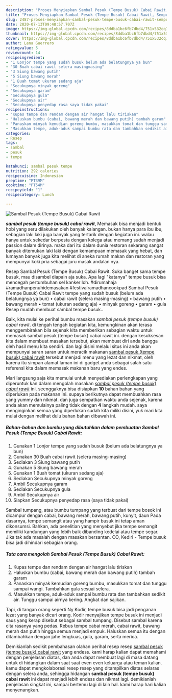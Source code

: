 ```yaml
---
description: "Proses Menyiapkan Sambal Pesuk (Tempe Busuk) Cabai Rawit, Sempurna"
title: "Proses Menyiapkan Sambal Pesuk (Tempe Busuk) Cabai Rawit, Sempurna"
slug: 2487-proses-menyiapkan-sambal-pesuk-tempe-busuk-cabai-rawit-sempurna
date: 2020-07-13T09:48:57.707Z
image: https://img-global.cpcdn.com/recipes/8ddba1bc6fb7dbd4/751x532cq70/sambal-pesuk-tempe-busuk-cabai-rawit-foto-resep-utama.jpg
thumbnail: https://img-global.cpcdn.com/recipes/8ddba1bc6fb7dbd4/751x532cq70/sambal-pesuk-tempe-busuk-cabai-rawit-foto-resep-utama.jpg
cover: https://img-global.cpcdn.com/recipes/8ddba1bc6fb7dbd4/751x532cq70/sambal-pesuk-tempe-busuk-cabai-rawit-foto-resep-utama.jpg
author: Lena Guerrero
ratingvalue: 5
reviewcount: 14
recipeingredient:
- "1 Lonjor tempe yang sudah busuk belum ada belatungnya ya bun"
- "30 Buah cabai rawit selera masingmasing"
- "3 Siung bawang putih"
- "5 Siung bawang merah"
- "1 Buah tomat ukuran sedang aja"
- "Secukupnya minyak goreng"
- "Secukupnya garam"
- "Secukupnya gula"
- "Secukupnya air"
- "Secukupnya penyedap rasa saya tidak pakai"
recipeinstructions:
- "Kupas tempe dan rendam dengan air hangat lalu tiriskan"
- "Haluskan bumbu (cabai, bawang merah dan bawang putih) tambah garam"
- "Panaskan minyak kemudian goreng bumbu, masukkan tomat dan tunggu sampai wangi. Tambahkan gula sesuai selera."
- "Masukkan tempe, aduk-aduk sampai bumbu rata dan tambahkan sedikit air. Tunggu sampai airnya kering. Angkat dan sajikan."
categories:
- Resep
tags:
- sambal
- pesuk
- tempe

katakunci: sambal pesuk tempe 
nutrition: 292 calories
recipecuisine: Indonesian
preptime: "PT39M"
cooktime: "PT54M"
recipeyield: "1"
recipecategory: Lunch

---
```



![Sambal Pesuk (Tempe Busuk) Cabai Rawit](https://img-global.cpcdn.com/recipes/8ddba1bc6fb7dbd4/751x532cq70/sambal-pesuk-tempe-busuk-cabai-rawit-foto-resep-utama.jpg)

<b><i>sambal pesuk (tempe busuk) cabai rawit</i></b>, Memasak bisa menjadi bentuk hobi yang seru dilakukan oleh banyak kalangan. bukan hanya para ibu ibu, sebagian laki laki juga banyak yang tertarik dengan kegiatan ini. walau hanya untuk sekedar berpesta dengan kolega atau memang sudah menjadi passion dalam dirinya. maka dari itu dalam dunia restoran sekarang sangat banyak ditemukan laki laki dengan kemampuan memasak yang hebat, dan lumayan banyak juga kita melihat di aneka rumah makan dan restoran yang mempunyai koki pria sebagai juru masak andalan nya.

Resep Sambal Pesuk (Tempe Busuk) Cabai Rawit. Suka banget sama tempe busuk, mau disambel diapain aja suka. Apa lagi &#34;katanya&#34; tempe busuk bisa mencegah pertumbuhan sel kanker loh. #dirumahaja #ramadhanpenuhidemasakan #festivalramadhancookpad Sambal Pesuk (Tempe Busuk) Cabai Rawit tempe yang sudah busuk (belum ada belatungnya ya bun) • cabai rawit (selera masing-masing) • bawang putih • bawang merah • tomat (ukuran sedang aja) • minyak goreng • garam • gula Resep mudah membuat sambal tempe busuk..

Baik, kita mulai ke perihal bumbu masakan <i>sambal pesuk (tempe busuk) cabai rawit</i>. di tengah tengah kegiatan kita, kemungkinan akan terasa menggembirakan bila sejenak kita memberikan sebagian waktu untuk memasak sambal pesuk (tempe busuk) cabai rawit ini. dengan kesuksesan kita dalam membuat masakan tersebut, akan membuat diri anda bangga oleh hasil menu kita sendiri. dan lagi disini melalui situs ini anda akan mempunyai saran saran untuk meracik makanan <u>sambal pesuk (tempe busuk) cabai rawit</u> tersebut menjadi menu yang lezat dan nikmat, oleh karena itu simpan alamat laman ini di gadget anda sebagai salah satu referensi kita dalam memasak makanan baru yang endes.


Mari langsung saja kita memulai untuk menyediakan perlengkapan yang diperuntuk kan dalam mengolah masakan <u><i>sambal pesuk (tempe busuk) cabai rawit</i></u> ini. seenggaknya bisa disiapkan <b>10</b> bahan bahan yang diperlukan pada makanan ini. supaya berikutnya dapat membuahkan rasa yang yummy dan nikmat. dan juga sempatkan waktu anda sejenak, karena anda akan memulainya paling tidak dengan <b>4</b> langkah mudah. saya menginginkan semua yang diperlukan sudah kita miliki disini, yuk mari kita mulai dengan melihat dulu bahan bahan dibawah ini.

<!--inarticleads1-->

##### Bahan-bahan dan bumbu yang dibutuhkan dalam pembuatan Sambal Pesuk (Tempe Busuk) Cabai Rawit:

1. Gunakan 1 Lonjor tempe yang sudah busuk (belum ada belatungnya ya bun)
1. Gunakan 30 Buah cabai rawit (selera masing-masing)
1. Sediakan 3 Siung bawang putih
1. Gunakan 5 Siung bawang merah
1. Gunakan 1 Buah tomat (ukuran sedang aja)
1. Sediakan Secukupnya minyak goreng
1. Ambil Secukupnya garam
1. Sediakan Secukupnya gula
1. Ambil Secukupnya air
1. Siapkan Secukupnya penyedap rasa (saya tidak pakai)


Sambal tumpang, atau bumbu tumpang yang terbuat dari tempe bosok ini dicampur dengan cabai, bawang merah, bawang putih, kunyit, daun Pada dasarnya, tempe semangit atau yang hampir busuk ini tetap aman dikonsumsi. Bahkan, ada penelitian yang menyebut jika tempe semangit memiliki kandungan yang lebih baik dibanding kedelai atau tempe segar. Jika tak ada masalah dengan masakan bersantan. CO, Kediri - Tempe busuk bisa jadi dihindari sebagian orang. 

<!--inarticleads2-->

##### Tata cara mengolah Sambal Pesuk (Tempe Busuk) Cabai Rawit:

1. Kupas tempe dan rendam dengan air hangat lalu tiriskan
1. Haluskan bumbu (cabai, bawang merah dan bawang putih) tambah garam
1. Panaskan minyak kemudian goreng bumbu, masukkan tomat dan tunggu sampai wangi. Tambahkan gula sesuai selera.
1. Masukkan tempe, aduk-aduk sampai bumbu rata dan tambahkan sedikit air. Tunggu sampai airnya kering. Angkat dan sajikan.


Tapi, di tangan orang seperti Ny Kodir, tempe busuk bisa jadi penganan lezat yang banyak dicari orang. Kodir menyajikan tempe busuk ini menjadi saus yang kerap disebut sebagai sambal tumpang. Disebut sambal karena cita rasanya yang pedas. Rebus tempe cabai merah, cabai rawit, bawang merah dan putih hingga semua menjadi empuk. Haluskan semua itu dengan ditambahkan dengan jahe lengkuas, gula, garam, serta merica. 

Demikianlah sedikit pembahasan olahan perihal resep resep <u>sambal pesuk (tempe busuk) cabai rawit</u> yang endess. kami harap kalian dapat memahami dengan penjelasan diatas, dan anda dapat membuat lagi di masa datang untuk di hidangkan dalam saat saat even even keluarga atau teman kalian. kamu dapat mengkolaborasi resep resep yang ditampilkan diatas selaras dengan selera anda, sehingga hidangan <b>sambal pesuk (tempe busuk) cabai rawit</b> ini dapat menjadi lebih endess dan nikmat lagi. demikianlah penjelasan singkat ini, sampai bertemu lagi di lain hal. kami harap hari kalian menyenangkan.
